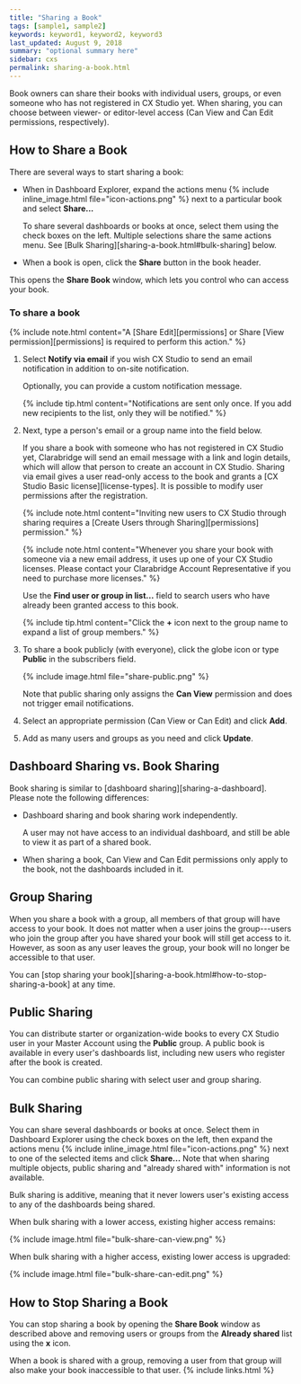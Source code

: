 ```yaml
---
title: "Sharing a Book"
tags: [sample1, sample2]
keywords: keyword1, keyword2, keyword3
last_updated: August 9, 2018
summary: "optional summary here"
sidebar: cxs
permalink: sharing-a-book.html
---
```


Book owners can share their books with individual users, groups, or even someone who has not registered in CX Studio yet. When sharing, you can choose between viewer- or editor-level access (Can View and Can Edit permissions, respectively).

## How to Share a Book

There are several ways to start sharing a book:

* When in Dashboard Explorer, expand the actions menu {% include inline_image.html file="icon-actions.png" %} next to a particular book and select **Share...**

   To share several dashboards or books at once, select them using the check boxes on the left. Multiple selections share the same actions menu. See [Bulk Sharing][sharing-a-book.html#bulk-sharing] below.

* When a book is open, click the **Share** button in the book header.

This opens the **Share Book** window, which lets you control who can access your book.

### To share a book

{% include note.html content="A [Share Edit][permissions] or Share [View permission][permissions] is required to perform this action." %}

1. Select **Notify via email** if you wish CX Studio to send an email notification in addition to on-site notification.

   Optionally, you can provide a custom notification message.

   {% include tip.html content="Notifications are sent only once. If you add new recipients to the list, only they will be notified." %}

1. Next, type a person's email or a group name into the field below.

   If you share a book with someone who has not registered in CX Studio yet, Clarabridge will send an email message with a link and login details, which will allow that person to create an account in CX Studio. Sharing via email gives a user read-only access to the book and grants a [CX Studio Basic license][license-types]. It is possible to modify user permissions after the registration.

   {% include note.html content="Inviting new users to CX Studio through sharing requires a [Create Users through Sharing][permissions] permission." %}

   {% include note.html content="Whenever you share your book with someone via a new email address, it uses up one of your CX Studio licenses. Please contact your Clarabridge Account Representative if you need to purchase more licenses." %}

   Use the **Find user or group in list...** field to search users who have already been granted access to this book.

   {% include tip.html content="Click the **+** icon next to the group name to expand a list of group members." %}

1. To share a book publicly (with everyone), click the globe icon or type **Public** in the subscribers field.

   {% include image.html file="share-public.png" %}

   Note that public sharing only assigns the **Can View** permission and does not trigger email notifications.

1. Select an appropriate permission (Can View or Can Edit) and click **Add**.

1. Add as many users and groups as you need and click **Update**.

## Dashboard Sharing vs. Book Sharing

Book sharing is similar to [dashboard sharing][sharing-a-dashboard]. Please note the following differences:

* Dashboard sharing and book sharing work independently.

   A user may not have access to an individual dashboard, and still be able to view it as part of a shared book.

* When sharing a book, Can View and Can Edit permissions only apply to the book, not the dashboards included in it.

## Group Sharing

When you share a book with a group, all members of that group will have access to your book. It does not matter when a user joins the group---users who join the group after you have shared your book will still get access to it. However, as soon as any user leaves the group, your book will no longer be accessible to that user.

You can [stop sharing your book][sharing-a-book.html#how-to-stop-sharing-a-book] at any time.

## Public Sharing

You can distribute starter or organization-wide books to every CX Studio user in your Master Account using the **Public** group. A public book is available in every user's dashboards list, including new users who register after the book is created.

You can combine public sharing with select user and group sharing.

## Bulk Sharing

You can share several dashboards or books at once. Select them in Dashboard Explorer using the check boxes on the left, then expand the actions menu {% include inline_image.html file="icon-actions.png" %} next to one of the selected items and click **Share...** Note that when sharing multiple objects, public sharing and "already shared with" information is not available.

Bulk sharing is additive, meaning that it never lowers user's existing access to any of the dashboards being shared.

When bulk sharing with a lower access, existing higher access remains:

{% include image.html file="bulk-share-can-view.png" %}

When bulk sharing with a higher access, existing lower access is upgraded:

{% include image.html file="bulk-share-can-edit.png" %}

## How to Stop Sharing a Book

You can stop sharing a book by opening the **Share Book** window as described above and removing users or groups from the **Already shared** list using the **x** icon.

When a book is shared with a group, removing a user from that group will also make your book inaccessible to that user.
{% include links.html %}

